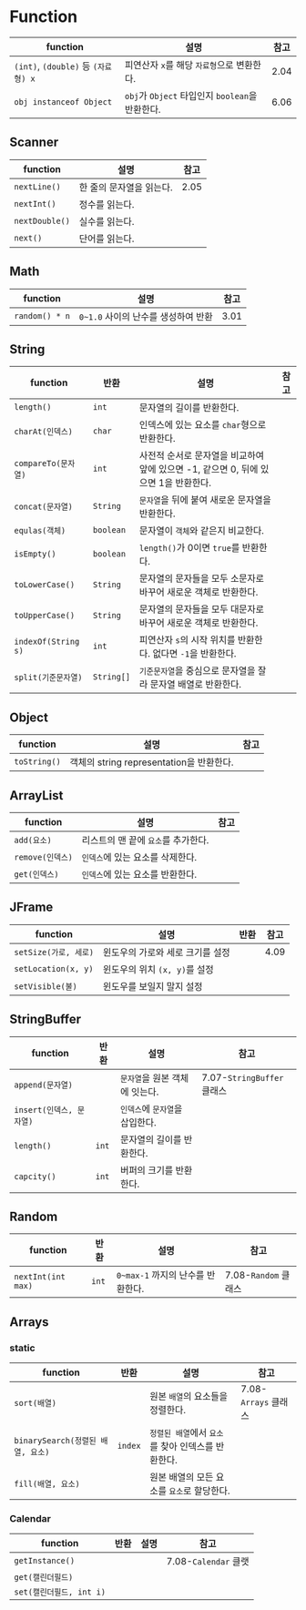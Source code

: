# Function

| function                            | 설명                                            | 참고 |
| ----------------------------------- | ----------------------------------------------- | ---- |
| `(int)`, `(double)` 등 `(자료형) x` | 피연산자 `x`를 해당 `자료형`으로 변환한다.      | 2.04 |
| `obj instanceof Object`             | `obj`가 `Object` 타입인지 `boolean`을 반환한다. | 6.06 |



## Scanner

| function       | 설명                     | 참고 |
| -------------- | ------------------------ | ---- |
| `nextLine()`   | 한 줄의 문자열을 읽는다. | 2.05 |
| `nextInt()`    | 정수를 읽는다.           |      |
| `nextDouble()` | 실수를 읽는다.           |      |
| `next()`       | 단어를 읽는다.           |      |



## Math

| function       | 설명                                | 참고 |
| -------------- | ----------------------------------- | ---- |
| `random() * n` | `0~1.0` 사이의 난수를 생성하여 반환 | 3.01 |



## String

| function            | 반환       | 설명                                                         | 참고 |
| ------------------- | ---------- | ------------------------------------------------------------ | ---- |
| `length()`          | `int`      | 문자열의 길이를 반환한다.                                    |      |
| `charAt(인덱스)`    | `char`     | 인덱스에 있는 요소를 `char`형으로 반환한다.                  |      |
| `compareTo(문자열)` | `int`      | 사전적 순서로 문자열을 비교하여 앞에 있으면 -1, 같으면 0, 뒤에 있으면 1을 반환한다. |      |
| `concat(문자열)`    | `String`   | `문자열`을 뒤에 붙여 새로운 문자열을 반환한다.               |      |
| `equlas(객체)`      | `boolean`  | 문자열이 `객체`와 같은지 비교한다.                           |      |
| `isEmpty()`         | `boolean`  | `length()`가 0이면 `true`를 반환한다.                        |      |
| `toLowerCase()`     | `String`   | 문자열의 문자들을 모두 소문자로 바꾸어 새로운 객체로 반환한다. |      |
| `toUpperCase()`     | `String`   | 문자열의 문자들을 모두 대문자로 바꾸어 새로운 객체로 반환한다. |      |
| `indexOf(String s)` | `int`      | 피연산자 `s`의 시작 위치를 반환한다. 없다면 `-1`을 반환한다. |      |
| `split(기준문자열)` | `String[]` | `기준문자열`을 중심으로 문자열을 잘라 문자열 배열로 반환한다. |      |



## Object

| function     | 설명                                     | 참고 |
| ------------ | ---------------------------------------- | ---- |
| `toString()` | 객체의 string representation을 반환한다. |      |



## ArrayList

| function         | 설명                                | 참고 |
| ---------------- | ----------------------------------- | ---- |
| `add(요소)`      | 리스트의 맨 끝에 `요소`를 추가한다. |      |
| `remove(인덱스)` | `인덱스`에 있는 요소를 삭제한다.    |      |
| `get(인덱스)`    | `인덱스`에 있는 요소를 반환한다.    |      |



## JFrame

| function              | 설명                             | 반환 | 참고 |
| --------------------- | -------------------------------- | ---- | ---- |
| `setSize(가로, 세로)` | 윈도우의 가로와 세로 크기를 설정 |      | 4.09 |
| `setLocation(x, y)`   | 윈도우의 위치 `(x, y)`를 설정    |      |      |
| `setVisible(불)`      | 윈도우를 보일지 말지 설정        |      |      |



## StringBuffer

| function                 | 반환  | 설명                            | 참고                       |
| ------------------------ | ----- | ------------------------------- | -------------------------- |
| `append(문자열)`         |       | `문자열`을 원본 객체에 잇는다.  | 7.07-`StringBuffer` 클래스 |
| `insert(인덱스, 문자열)` |       | `인덱스`에 `문자열`을 삽입한다. |                            |
| `length()`               | `int` | 문자열의 길이를 반환한다.       |                            |
| `capcity()`              | `int` | 버퍼의 크기를 반환한다.         |                            |



## Random

| function           | 반환  | 설명                              | 참고                 |
| ------------------ | ----- | --------------------------------- | -------------------- |
| `nextInt(int max)` | `int` | `0~max-1` 까지의 난수를 반환한다. | 7.08-`Random` 클래스 |



## Arrays

### static

| function                          | 반환    | 설명                                               | 참고                 |
| --------------------------------- | ------- | -------------------------------------------------- | -------------------- |
| `sort(배열)`                      |         | 원본 `배열`의 요소들을 정렬한다.                   | 7.08-`Arrays` 클래스 |
| `binarySearch(정렬된 배열, 요소)` | `index` | `정렬된 배열`에서 `요소`를 찾아 인덱스를 반환한다. |                      |
| `fill(배열, 요소)`                |         | 원본 배열의 모든 요소를 `요소`로 할당한다.         |                      |



### Calendar

| function                 | 반환 | 설명 | 참고                 |
| ------------------------ | ---- | ---- | -------------------- |
| `getInstance()`          |      |      | 7.08-`Calendar` 클랫 |
| `get(캘린더필드)`        |      |      |                      |
| `set(캘린더필드, int i)` |      |      |                      |


